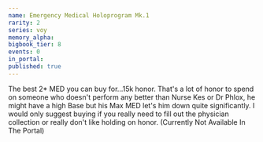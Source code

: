 ```yaml
---
name: Emergency Medical Holoprogram Mk.1
rarity: 2
series: voy
memory_alpha:
bigbook_tier: 8
events: 0
in_portal:
published: true
---
```


The best 2* MED you can buy for...15k honor. That's a lot of honor to spend on someone who doesn't perform any better than Nurse Kes or Dr Phlox, he might have a high Base but his Max MED let's him down quite significantly. I would only suggest buying if you really need to fill out the physician collection or really don't like holding on honor. (Currently Not Available In The Portal)

